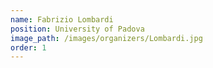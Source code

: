 ```yaml
---
name: Fabrizio Lombardi
position: University of Padova
image_path: /images/organizers/Lombardi.jpg
order: 1
---
```

